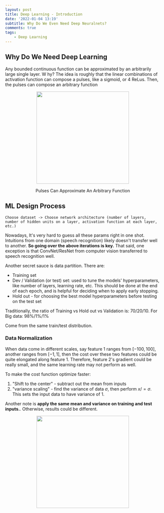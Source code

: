 ```yaml
---
layout: post
title: Deep Learning - Introduction
date: '2022-01-04 13:19'
subtitle: Why Do We Even Need Deep Neuralnets?
comments: true
tags:
    - Deep Learning
---
```



## Why Do We Need Deep Learning

Any bounded continuous function can be approximated by an arbitrarily large single layer. W hy? The idea is roughly that the linear combinations of activation function can compose a pulses, like a sigmoid, or 4 ReLus. Then, the pulses can compose an arbitrary function

<p align="center">
<img src="https://github.com/RicoJia/Machine_Learning/assets/39393023/d1020b0c-776f-47c5-971f-b673d27e587b" height="300" width="width"/>
<figcaption align="center">Pulses Can Approximate An Arbitrary Function</figcaption>
</p>

## ML Design Process

```text
Choose dataset -> Choose network architecture (number of layers, number of hidden units on a layer, activation function at each layer, etc.)
```

Nowadays, It's very hard to guess all these params right in one shot. Intuitions from one domain (speech recognition) likely doesn't transfer well to another. **So going over the above iterations is key.** That said, one exception is that ConvNet/ResNet from computer vision transferred to speech recognition well.

Another secret sauce is data partition. There are:
- Training set
- Dev / Validation (or test) set: used to tune the models' hyperparameters, like number of layers, learning rate, etc. This should be done at the end of each epoch, and is helpful for deciding when to apply early stopping.
- Hold out - for choosing the best model hyperparameters  before testing on the test set

Traditionally, the ratio of Training vs Hold out vs Validation is: 70/20/10. For Big data: 98%/1%/1%

Come from the same train/test distribution.

### Data Normalization

When data come in different scales, say feature 1 ranges from $[-100, 100]$, another ranges from $[-1, 1]$, then the cost over these two features could be quite elongated along feature 1. Therefore, feature 2's gradient could be really small, and the same learning rate may not perform as well.

To make the cost function optimize faster:

1. "Shift to the center" - subtract out the mean from inputs
2. "variance scaling" - find the variance of data $\sigma$, then perform $x /= \sigma$. This sets the input data to have variance of 1. 

Another note is **apply the same mean and variance on training and test inputs.**. Otherwise, results could be different. 

<div style="text-align: center;">
<p align="center">
    <figure>
        <img src="https://github.com/user-attachments/assets/67600541-961e-4096-a656-747e608274f6" height="300" alt=""/>
    </figure>
</p>
</div>

